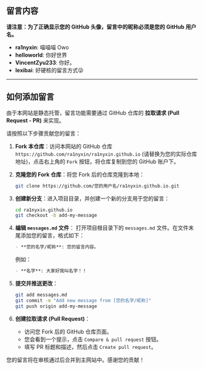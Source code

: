 ## 留言内容

**请注意：为了正确显示您的 GitHub 头像，留言中的昵称必须是您的 GitHub 用户名。**

- **ra1nyxin**: 喵喵喵 Owo
- **helloworld**: 你好世界
- **VincentZyu233**: 你好。
- **lexibai**: 好硬核的留言方式<a onclick="alert('准备好了嘛~ 我要来入侵你的心咯~')">😜</a>

---

## 如何添加留言

由于本网站是静态托管，留言功能需要通过 GitHub 仓库的 **拉取请求 (Pull Request - PR)** 来实现。

请按照以下步骤贡献您的留言：

1.  **Fork 本仓库**：访问本网站的 GitHub 仓库 `https://github.com/ra1nyxin/ra1nyxin.github.io` (请替换为您的实际仓库地址)，点击右上角的 `Fork` 按钮，将仓库复制到您的 GitHub 账户下。

2.  **克隆您的 Fork 仓库**：将您 Fork 后的仓库克隆到本地：
    ```bash
    git clone https://github.com/您的用户名/ra1nyxin.github.io.git
    ```

3.  **创建新分支**：进入项目目录，并创建一个新的分支用于您的留言：
    ```bash
    cd ra1nyxin.github.io
    git checkout -b add-my-message
    ```

4.  **编辑 `messages.md` 文件**：
    打开项目根目录下的 `messages.md` 文件。在文件末尾添加您的留言，格式如下：
    ```markdown
    - **您的名字/昵称**: 您的留言内容。
    ```
    例如：
    ```markdown
    - **名字**: 大家好我叫名字！！
    ```

5.  **提交并推送更改**：
    ```bash
    git add messages.md
    git commit -m "Add new message from [您的名字/昵称]"
    git push origin add-my-message
    ```

6.  **创建拉取请求 (Pull Request)**：
    *   访问您 Fork 后的 GitHub 仓库页面。
    *   您会看到一个提示，点击 `Compare & pull request` 按钮。
    *   填写 PR 标题和描述，然后点击 `Create pull request`。

您的留言将在审核通过后合并到主网站中。感谢您的贡献！

